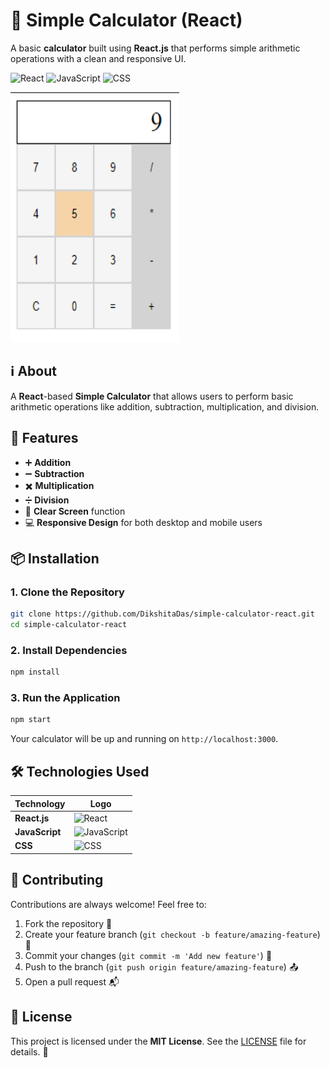 # 🧮 Simple Calculator (React)

A basic **calculator** built using **React.js** that performs simple arithmetic operations with a clean and responsive UI.

![React](https://img.shields.io/badge/React-%2320232a.svg?&style=flat&logo=react&logoColor=%2361DAFB)
![JavaScript](https://img.shields.io/badge/JavaScript-%23F7DF1E.svg?&style=flat&logo=javascript&logoColor=black)
![CSS](https://img.shields.io/badge/CSS-%231572B6.svg?&style=flat&logo=css3&logoColor=white)

<img src="https://github.com/DikshitaDas/simple-calculator-react/blob/main/screenshot/Screenshot%202024-10-19%20122227.png" width="270" height="400" >


## ℹ️ About

A **React**-based **Simple Calculator** that allows users to perform basic arithmetic operations like addition, subtraction, multiplication, and division.

## 🚀 Features

- ➕ **Addition**
- ➖ **Subtraction**
- ✖️ **Multiplication**
- ➗ **Division**
- 🧼 **Clear Screen** function
- 💻 **Responsive Design** for both desktop and mobile users

## 📦 Installation

### 1. Clone the Repository
```bash
git clone https://github.com/DikshitaDas/simple-calculator-react.git
cd simple-calculator-react
```

### 2. Install Dependencies
```bash
npm install
```

### 3. Run the Application
```bash
npm start
```

Your calculator will be up and running on `http://localhost:3000`.

## 🛠 Technologies Used

| Technology  | Logo |
|-------------|------|
| **React.js** | ![React](https://img.shields.io/badge/React-%2320232a.svg?&style=flat&logo=react&logoColor=%2361DAFB) |
| **JavaScript** | ![JavaScript](https://img.shields.io/badge/JavaScript-%23F7DF1E.svg?&style=flat&logo=javascript&logoColor=black) |
| **CSS** | ![CSS](https://img.shields.io/badge/CSS-%231572B6.svg?&style=flat&logo=css3&logoColor=white) |

## 🤝 Contributing

Contributions are always welcome! Feel free to:

1. Fork the repository 🍴
2. Create your feature branch (`git checkout -b feature/amazing-feature`) 🚧
3. Commit your changes (`git commit -m 'Add new feature'`) 📝
4. Push to the branch (`git push origin feature/amazing-feature`) 📤
5. Open a pull request 📬

## 📄 License

This project is licensed under the **MIT License**. See the [LICENSE](LICENSE) file for details. 📃


